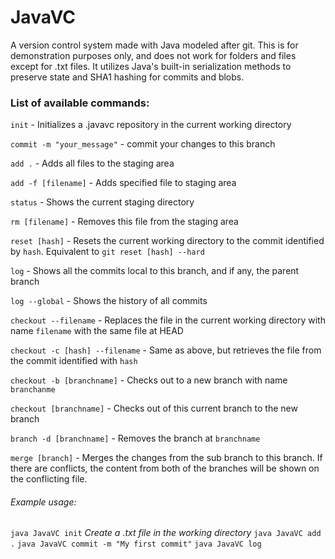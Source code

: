 # JavaVC
A version control system made with Java modeled after git. This is for demonstration purposes only, and does not work for folders and files
except for .txt files. It utilizes Java's built-in serialization methods to preserve state and SHA1 hashing for commits and blobs.


### List of available commands:

`init` - Initializes a .javavc repository in the current working directory

`commit -m "your_message"` - commit your changes to this branch

`add .` - Adds all files to the staging area

`add -f [filename]` - Adds specified file to staging area

`status` - Shows the current staging directory

`rm [filename]` - Removes this file from the staging area

`reset [hash]` - Resets the current working directory to the commit identified by `hash`. Equivalent to `git reset [hash] --hard`

`log` - Shows all the commits local to this branch, and if any, the parent branch

`log --global` - Shows the history of all commits

`checkout --filename` - Replaces the file in the current working directory with name `filename` with the same file at HEAD

`checkout -c [hash] --filename` - Same as above, but retrieves the file from the commit identified with `hash`

`checkout -b [branchname]` - Checks out to a new branch with name `branchanme`

`checkout [branchname]` - Checks out of this current branch to the new branch

`branch -d [branchname]` - Removes the branch at `branchname`

`merge [branch]` - Merges the changes from the sub branch to this branch. If there are conflicts, the content from both of the branches
will be shown on the conflicting file.

###### Example usage:

`java JavaVC init`
*Create a .txt file in the working directory*
`java JavaVC add .`
`java JavaVC commit -m "My first commit"`
`java JavaVC log`
